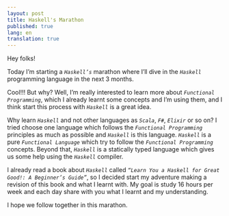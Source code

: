```yaml
---
layout: post
title: Haskell's Marathon 
published: true
lang: en
translation: true
---
```


Hey folks!

Today I’m starting a *`Haskell’s`* marathon where I’ll dive in the *`Haskell`* programming language in the next 3 months.

Cool!!! But why? Well, I’m really interested to learn more about *`Functional Programming`*,  which I already learnt some concepts and I’m using them, and I think start this process with *`Haskell`* is a great idea.

<!--more-->

Why learn *`Haskell`* and not other languages as *`Scala`*, *`F#`*, *`Elixir`* or so on? I tried choose one language which follows the *`Functional Programming`* principles as much as possible and *`Haskell`* is this language. *`Haskell`* is a pure *`Functional Language`* which try to follow the *`Functional Programming`* concepts. Beyond that, *`Haskell`* is a statically typed language which gives us some help using the *`Haskell`* compiler.


I already read a book about *`Haskell`* called *`“Learn You a Haskell for Great Good!: A Beginner’s Guide”`*, so I decided start my adventure making a revision of this book and what I learnt with. My goal is study 16 hours per week and each day share with you what I learnt and my understanding.


I hope we follow together in this marathon.
